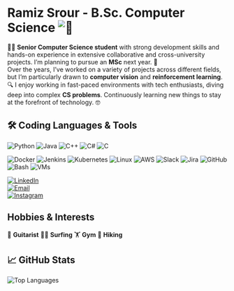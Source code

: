# Ramiz Srour - B.Sc. Computer Science ![👋](https://user-images.githubusercontent.com/33158051/112127039-18476400-8bc4-11eb-90cc-53b9f3af651c.gif)

👨‍💻 **Senior Computer Science student** with strong development skills and hands-on experience in extensive collaborative and cross-university projects. I’m planning to pursue an **MSc** next year. 🚀  
Over the years, I’ve worked on a variety of projects across different fields, but I’m particularly drawn to **computer vision** and **reinforcement learning**. 🔍 I enjoy working in fast-paced environments with tech enthusiasts, diving deep into complex **CS problems**. Continuously learning new things to stay at the forefront of technology. 🤓

## 🛠️ Coding Languages & Tools
![Python](https://img.shields.io/badge/Python-3776AB?style=flat&logo=python&logoColor=white)
![Java](https://img.shields.io/badge/Java-007396?style=flat&logo=java&logoColor=white)
![C++](https://img.shields.io/badge/C++-00599C?style=flat&logo=c%2B%2B&logoColor=white)
![C#](https://img.shields.io/badge/C%23-239120?style=flat&logo=c-sharp&logoColor=white)
![C](https://img.shields.io/badge/C-00599C?style=flat&logo=c&logoColor=white)

![Docker](https://img.shields.io/badge/Docker-2496ED?style=flat&logo=docker&logoColor=white)
![Jenkins](https://img.shields.io/badge/Jenkins-D24939?style=flat&logo=jenkins&logoColor=white)
![Kubernetes](https://img.shields.io/badge/Kubernetes-326CE5?style=flat&logo=kubernetes&logoColor=white)
![Linux](https://img.shields.io/badge/Linux-FCC624?style=flat&logo=linux&logoColor=black)
![AWS](https://img.shields.io/badge/AWS-232F3E?style=flat&logo=amazon-aws&logoColor=white)
![Slack](https://img.shields.io/badge/Slack-4A154B?style=flat&logo=slack&logoColor=white)
![Jira](https://img.shields.io/badge/Jira-0052CC?style=flat&logo=jira&logoColor=white)
![GitHub](https://img.shields.io/badge/GitHub-181717?style=flat&logo=github&logoColor=white)
![Bash](https://img.shields.io/badge/Bash-4EAA25?style=flat&logo=gnubash&logoColor=white)
![VMs](https://img.shields.io/badge/Virtual_Machines-0071C5?style=flat&logo=vmware&logoColor=white)


[![LinkedIn](https://img.shields.io/badge/LinkedIn-0A66C2?style=flat&logo=linkedin&logoColor=white)](https://www.linkedin.com/in/ramiz-srour)  
[![Email](https://img.shields.io/badge/Email-D14836?style=flat&logo=gmail&logoColor=white)](mailto:ramiz.srour1@gmail.com)  
[![Instagram](https://img.shields.io/badge/Instagram-E4405F?style=flat&logo=instagram&logoColor=white)](https://www.instagram.com/ramiz_srour)


## Hobbies & Interests
🎸 **Guitarist**
🏄‍♂️ **Surfing**
🏋️ **Gym**
🥾 **Hiking**

## 📈 GitHub Stats
![Top Languages](https://github-readme-stats.vercel.app/api/top-langs/?username=ItsRamiz&layout=compact&theme=radical)
